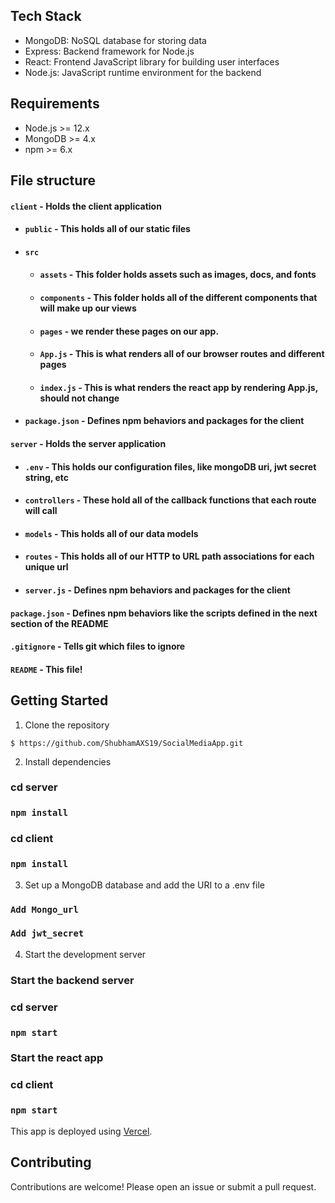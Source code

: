 
## Tech Stack

- MongoDB: NoSQL database for storing data
- Express: Backend framework for Node.js
- React: Frontend JavaScript library for building user interfaces
- Node.js: JavaScript runtime environment for the backend

## Requirements

- Node.js >= 12.x
- MongoDB >= 4.x
- npm >= 6.x


## File structure
#### `client` - Holds the client application
- #### `public` - This holds all of our static files
- #### `src`
    - #### `assets` - This folder holds assets such as images, docs, and fonts
    - #### `components` - This folder holds all of the different components that will make up our views
    - #### `pages` - we render these pages on our app.
    - #### `App.js` - This is what renders all of our browser routes and different pages
    - #### `index.js` - This is what renders the react app by rendering App.js, should not change
- #### `package.json` - Defines npm behaviors and packages for the client
#### `server` - Holds the server application
- #### `.env` - This holds our configuration files, like mongoDB uri, jwt secret string, etc
- #### `controllers` - These hold all of the callback functions that each route will call
- #### `models` - This holds all of our data models
- #### `routes` - This holds all of our HTTP to URL path associations for each unique url
- #### `server.js` - Defines npm behaviors and packages for the client
#### `package.json` - Defines npm behaviors like the scripts defined in the next section of the README
#### `.gitignore` - Tells git which files to ignore
#### `README` - This file!



## Getting Started

1. Clone the repository
```terminal
$ https://github.com/ShubhamAXS19/SocialMediaApp.git
```

2. Install dependencies

### cd server 
### `npm install`

### cd client 
### `npm install`


3. Set up a MongoDB database and add the URI to a .env file

### `Add Mongo_url` 
### `Add jwt_secret`

4. Start the development server

### Start the backend server
### cd server
### `npm start`

### Start the react app
### cd client 
### `npm start`

This app is deployed using [Vercel](https://social-media-client-psi.vercel.app/).

## Contributing

Contributions are welcome! Please open an issue or submit a pull request.
